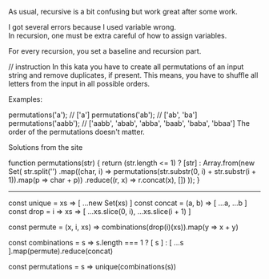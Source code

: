 As usual, recursive is a bit confusing but work great after some work.

I got several errors because I used variable wrong.  
In recursion, one must be extra careful of how to assign variables.

For every recursion, you set a baseline and recursion part.



// instruction
In this kata you have to create all permutations of an input string and remove duplicates, if present. This means, you have to shuffle all letters from the input in all possible orders.

Examples:

permutations('a'); // ['a']
permutations('ab'); // ['ab', 'ba']
permutations('aabb'); // ['aabb', 'abab', 'abba', 'baab', 'baba', 'bbaa']
The order of the permutations doesn't matter.


Solutions from the site

function permutations(str) {
 return (str.length <= 1) ? [str] :
         Array.from(new Set(
           str.split('')
              .map((char, i) => permutations(str.substr(0, i) + str.substr(i + 1)).map(p => char + p))
              .reduce((r, x) => r.concat(x), [])
         ));
}

---------------------------------------------
const unique = xs => [ ...new Set(xs) ]
const concat = (a, b) => [ ...a, ...b ] 
const drop = i => xs => [ ...xs.slice(0, i), ...xs.slice(i + 1) ]

const permute = (x, i, xs) => 
  combinations(drop(i)(xs)).map(y => x + y)

const combinations = s =>
  s.length === 1 ? [ s ] : [ ...s ].map(permute).reduce(concat)

const permutations = s => unique(combinations(s))


